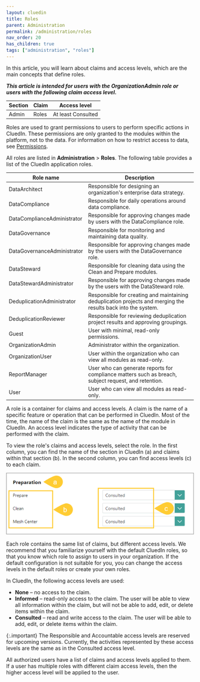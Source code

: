 ```yaml
---
layout: cluedin
title: Roles
parent: Administration
permalink: /administration/roles
nav_order: 20
has_children: true
tags: ["administration", "roles"]
---
```


In this article, you will learn about claims and access levels, which are the main concepts that define roles.

**_This article is intended for users with the OrganizationAdmin role or users with the following claim access level._**

| Section | Claim | Access level |
|--|--|--|
| Admin | Roles | At least Consulted |

Roles are used to grant permissions to users to perform specific actions in CluedIn. These permissions are only granted to the modules within the platform, not to the data. For information on how to restrict access to data, see [Permissions](/administration/permissions).

All roles are listed in **Administration** > **Roles**. The following table provides a list of the CluedIn application roles.

| Role name | Description |
|--|--|
| DataArchitect | Responsible for designing an organization's enterprise data strategy. |
| DataCompliance | Responsible for daily operations around data compliance. |
| DataComplianceAdministrator | Responsible for approving changes made by users with the DataCompliance role. |
| DataGovernance | Responsible for monitoring and maintaining data quality. |
| DataGovernanceAdministrator | Responsible for approving changes made by the users with the DataGovernance role. |
| DataSteward | Responsible for cleaning data using the Clean and Prepare modules. |
| DataStewardAdministrator | Responsible for approving changes made by the users with the DataSteward role. |
| DeduplicationAdministrator | Responsible for creating and maintaining deduplication projects and merging the results back into the system. |
| DeduplicationReviewer | Responsible for reviewing deduplication project results and approving groupings. |
| Guest | User with minimal, read-only permissions. |
| OrganizationAdmin | Administrator within the organization. |
| OrganizationUser | User within the organization who can view all modules as read-only. |
| ReportManager | User who can generate reports for compliance matters such as breach, subject request, and retention. |
| User | User who can view all modules as read-only. |

A role is a container for claims and access levels. A claim is the name of a specific feature or operation that can be performed in CluedIn. Most of the time, the name of the claim is the same as the name of the module in CluedIn. An access level indicates the type of activity that can be performed with the claim. 

To view the role's claims and access levels, select the role. In the first column, you can find the name of the section in CluedIn (a) and claims within that section (b). In the second column, you can find access levels (c) to each claim.

![roles-1.png](../../assets/images/administration/roles/roles-1.png)

Each role contains the same list of claims, but different access levels. We recommend that you familiarize yourself with the default CluedIn roles, so that you know which role to assign to users in your organization. If the default configuration is not suitable for you, you can change the access levels in the default roles or create your own roles.

In CluedIn, the following access levels are used:

- **None** – no access to the claim.
- **Informed** – read-only access to the claim. The user will be able to view all information within the claim, but will not be able to add, edit, or delete items within the claim.
- **Consulted** – read and write access to the claim. The user will be able to add, edit, or delete items within the claim.

{:.important}
The Responsible and Accountable access levels are reserved for upcoming versions. Currently, the activities represented by these access levels are the same as in the Consulted access level.

All authorized users have a list of claims and access levels applied to them. If a user has multiple roles with different claim access levels, then the higher access level will be applied to the user.